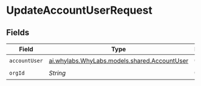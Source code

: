 # UpdateAccountUserRequest


## Fields

| Field                                                                              | Type                                                                               | Required                                                                           | Description                                                                        | Example                                                                            |
| ---------------------------------------------------------------------------------- | ---------------------------------------------------------------------------------- | ---------------------------------------------------------------------------------- | ---------------------------------------------------------------------------------- | ---------------------------------------------------------------------------------- |
| `accountUser`                                                                      | [ai.whylabs.WhyLabs.models.shared.AccountUser](../../models/shared/AccountUser.md) | :heavy_check_mark:                                                                 | N/A                                                                                |                                                                                    |
| `orgId`                                                                            | *String*                                                                           | :heavy_check_mark:                                                                 | N/A                                                                                | org-123                                                                            |
